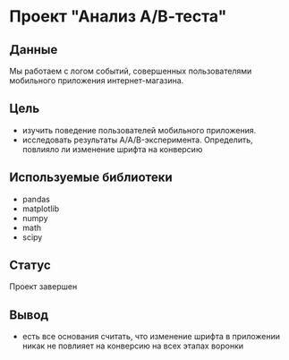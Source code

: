 # Проект "Анализ А/В-теста"
## Данные
Мы работаем с логом событий, совершенных пользователями мобильного приложения интернет-магазина.

## Цель
- изучить поведение пользователей мобильного приложения.
- исследовать результаты A/A/B-эксперимента. Определить, повлияло ли изменение шрифта на конверсию

## Используемые библиотеки
- pandas
- matplotlib
- numpy
- math
- scipy

## Статус
Проект завершен

## Вывод
- есть все основания считать, что изменение шрифта в приложении никак не повлияет на конверсию на всех этапах воронки
